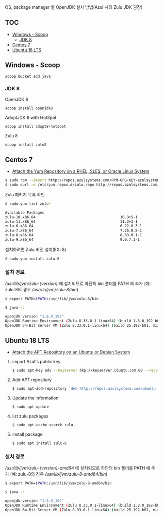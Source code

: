 OS, package manager 별 OpenJDK 설치 방법(Azul 사의 Zulu JDK 권장)

## TOC

* [Windows - Scoop](#windows---scoop)
    * [JDK 8](#jdk-8)
* [Centos 7](#centos-7)
* [Ubuntu 18 LTS](#ubuntu-18-lts)

## Windows - Scoop

```sh
scoop bucket add java
```

### JDK 8

OpenJDK 8
```sh
scoop install openjdk8
```

AdoptJDK 8 with HotSpot
```sh
scoop install adopt8-hotspot
```

Zulu 8
```sh
scoop install zulu8
```

## Centos 7

* [Attach the Yum Repository on a RHEL, SLES, or Oracle Linux System](http://docs.azul.com/zulu/zuludocs/#ZuluUserGuide/PrepareZuluPlatform/AttachYumRepositoryRHEL-SLES-OracleLinuxSys.htm)

```sh
$ sudo rpm --import http://repos.azulsystems.com/RPM-GPG-KEY-azulsystems
$ sudo curl -o /etc/yum.repos.d/zulu.repo http://repos.azulsystems.com/rhel/zulu.repo
```

Zulu 패키지 목록 확인

```sh
$ sudo yum list zulu*

Available Packages
zulu-10.x86_64                                       10.3+5-1                                 zulu
zulu-11.x86_64                                       11.2+3-1                                 zulu
zulu-6.x86_64                                        6.22.0.3-1                               zulu
zulu-7.x86_64                                        7.25.0.5-1                               zulu
zulu-8.x86_64                                        8.33.0.1-1                               zulu
zulu-9.x86_64                                        9.0.7.1-1                                zulu
```

설치하려면 Zulu 버전 설치(EX: 8)

```sh
$ sudo yum install zulu-8
```

### 설치 경로

*/usr/lib/jvm/zulu-{version}* 에 설치되므로 하단의 bin 폴더를 PATH 에 추가 (예: zulu-8의 경우 */usr/lib/jvm/zulu-8/bin*)

```sh
$ export PATH=$PATH:/usr/lib/jvm/zulu-8/bin

$ java -c

openjdk version "1.8.0_192"
OpenJDK Runtime Environment (Zulu 8.33.0.1-linux64) (build 1.8.0_192-b01)
OpenJDK 64-Bit Server VM (Zulu 8.33.0.1-linux64) (build 25.192-b01, mixed mode)
```

## Ubuntu 18 LTS

* [Attach the APT Repository on an Ubuntu or Debian System](http://docs.azul.com/zulu/zuludocs/#ZuluUserGuide/PrepareZuluPlatform/AttachAPTRepositoryUbuntuOrDebianSys.htm)

1. import Azul's public key.

    ```sh
    $ sudo apt-key adv --keyserver hkp://keyserver.ubuntu.com:80 --recv-keys 0xB1998361219BD9C9
    ```

1. Add APT repository
    
    ```sh
    $ sudo apt-add-repository 'deb http://repos.azulsystems.com/ubuntu stable main'
    ```

1. Update the information
    
    ```sh
    $ sudo apt update 
    ```

1. list zulu packages

    ```sh
    $ sudo apt-cache search zulu-
    ```
1. Install package

    ```sh
    $ sudo apt install zulu-8 
    ```
    
### 설치 경로

*/usr/lib/jvm/zulu-{version}-amd64* 에 설치되므로 하단의 bin 폴더를 PATH 에 추가 (예: zulu-8의 경우 */usr/lib/jvm/zulu-8-amd64/bin*)

```sh
$ export PATH=$PATH:/usr/lib/jvm/zulu-8-amd64/bin

$ java -c

openjdk version "1.8.0_192"
OpenJDK Runtime Environment (Zulu 8.33.0.1-linux64) (build 1.8.0_192-b01)
OpenJDK 64-Bit Server VM (Zulu 8.33.0.1-linux64) (build 25.192-b01, mixed mode)
```

